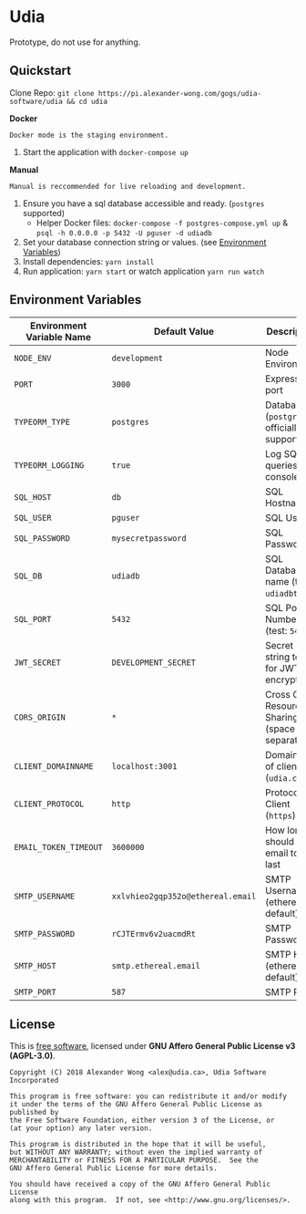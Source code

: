 # Udia

Prototype, do not use for anything.

## Quickstart

Clone Repo: `git clone https://pi.alexander-wong.com/gogs/udia-software/udia && cd udia`

**Docker**

    Docker mode is the staging environment.
1.  Start the application with `docker-compose up`

**Manual**

    Manual is reccommended for live reloading and development.

1.  Ensure you have a sql database accessible and ready. (`postgres` supported)
    - Helper Docker files: `docker-compose -f postgres-compose.yml up` & `psql -h 0.0.0.0 -p 5432 -U pguser -d udiadb`
2.  Set your database connection string or values. (see [Environment Variables](#environment-variables))
3.  Install dependencies: `yarn install`
4.  Run application: `yarn start` or watch application `yarn run watch`

## Environment Variables

| Environment Variable Name | Default Value | Description |
| ------------------------- | ------------- | ----------- |
| `NODE_ENV` | `development` | Node Environment |
| `PORT` | `3000` | Express port |
| `TYPEORM_TYPE` | `postgres` | Database (`postgres` officially supported) |
| `TYPEORM_LOGGING` | `true` | Log SQL queries to console |
| `SQL_HOST` | `db` | SQL Hostname |
| `SQL_USER` | `pguser` | SQL User |
| `SQL_PASSWORD` | `mysecretpassword` | SQL Password |
| `SQL_DB` | `udiadb` | SQL Database name (test: `udiadbtest`) |
| `SQL_PORT` | `5432` | SQL Port Number (test: `5433`) |
| `JWT_SECRET` | `DEVELOPMENT_SECRET` | Secret string to use for JWT encryption |
| `CORS_ORIGIN` | `*` | Cross Origin Resource Sharing (space ` ` separated) |
| `CLIENT_DOMAINNAME` | `localhost:3001` | Domain:port of client (`udia.ca`) |
| `CLIENT_PROTOCOL` | `http` | Protocol of Client (`https`) |
| `EMAIL_TOKEN_TIMEOUT` | `3600000` | How long should an email token last |
| `SMTP_USERNAME` | `xxlvhieo2gqp352o@ethereal.email` | SMTP Username (ethereal default) |
| `SMTP_PASSWORD` | `rCJTErmv6v2uacmdRt` | SMTP Password |
| `SMTP_HOST` | `smtp.ethereal.email` | SMTP Host (ethereal default) |
| `SMTP_PORT` | `587` | SMTP Port |

## License

This is [free software](https://www.gnu.org/philosophy/free-sw.en.html), licensed under **GNU Affero General Public License v3 (AGPL-3.0)**.

```text
Copyright (C) 2018 Alexander Wong <alex@udia.ca>, Udia Software Incorporated

This program is free software: you can redistribute it and/or modify
it under the terms of the GNU Affero General Public License as published by
the Free Software Foundation, either version 3 of the License, or
(at your option) any later version.

This program is distributed in the hope that it will be useful,
but WITHOUT ANY WARRANTY; without even the implied warranty of
MERCHANTABILITY or FITNESS FOR A PARTICULAR PURPOSE.  See the
GNU Affero General Public License for more details.

You should have received a copy of the GNU Affero General Public License
along with this program.  If not, see <http://www.gnu.org/licenses/>.
```
